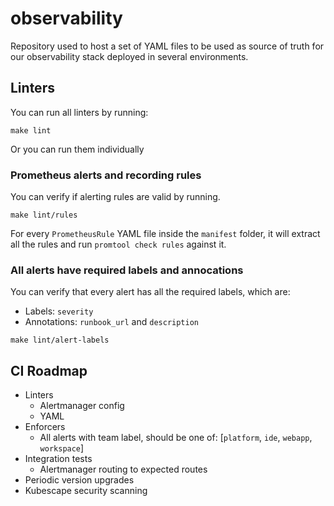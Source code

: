 # observability

Repository used to host a set of YAML files to be used as source of truth for our observability stack deployed in several environments.

## Linters

You can run all linters by running:

```
make lint
```

Or you can run them individually

### Prometheus alerts and recording rules

You can verify if alerting rules are valid by running.

```
make lint/rules
```

For every `PrometheusRule` YAML file inside the `manifest` folder, it will extract all the rules and run `promtool check rules` against it.

### All alerts have required labels and annocations

You can verify that every alert has all the required labels, which are:
* Labels: `severity`
* Annotations: `runbook_url` and `description`

```
make lint/alert-labels
```


## CI Roadmap

* Linters
    * Alertmanager config
    * YAML
* Enforcers
    * All alerts with team label, should be one of: [`platform`, `ide`, `webapp`, `workspace`]
* Integration tests
    * Alertmanager routing to expected routes
* Periodic version upgrades
* Kubescape security scanning
